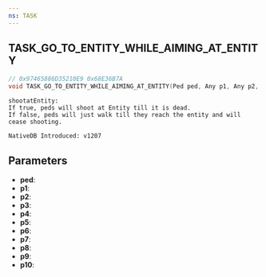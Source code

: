 ```yaml
---
ns: TASK
---
```

## TASK_GO_TO_ENTITY_WHILE_AIMING_AT_ENTITY

```c
// 0x97465886D35210E9 0x68E36B7A
void TASK_GO_TO_ENTITY_WHILE_AIMING_AT_ENTITY(Ped ped, Any p1, Any p2, Any p3, Any p4, Any p5, Any p6, Any p7, Any p8, Any p9, Any p10);
```

```
shootatEntity:
If true, peds will shoot at Entity till it is dead.
If false, peds will just walk till they reach the entity and will cease shooting.

NativeDB Introduced: v1207
```

## Parameters
* **ped**:
* **p1**:
* **p2**:
* **p3**:
* **p4**:
* **p5**:
* **p6**:
* **p7**:
* **p8**:
* **p9**:
* **p10**:
